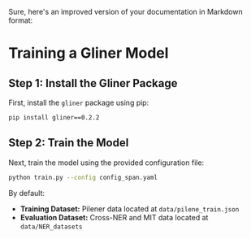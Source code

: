 Sure, here's an improved version of your documentation in Markdown format:

# Training a Gliner Model

## Step 1: Install the Gliner Package
First, install the `gliner` package using pip:
```bash
pip install gliner==0.2.2
```

## Step 2: Train the Model
Next, train the model using the provided configuration file:
```bash
python train.py --config config_span.yaml
```
By default:
- **Training Dataset:** Pilener data located at `data/pilene_train.json`
- **Evaluation Dataset:** Cross-NER and MIT data located at `data/NER_datasets`
